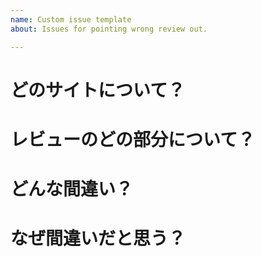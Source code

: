 ```yaml
---
name: Custom issue template
about: Issues for pointing wrong review out.

---
```


# どのサイトについて？

# レビューのどの部分について？

# どんな間違い？

# なぜ間違いだと思う？
